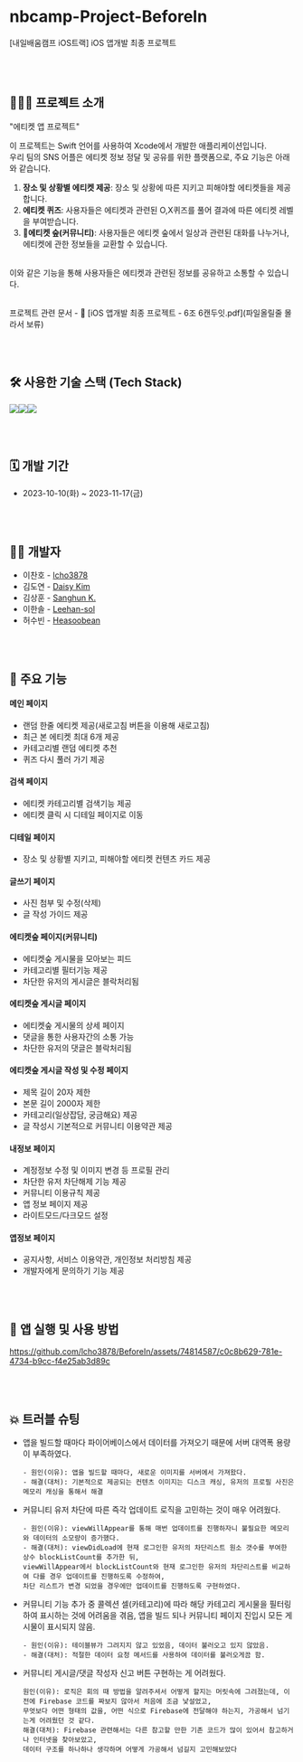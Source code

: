 # nbcamp-Project-BeforeIn
[내일배움캠프 iOS트랙] iOS 앱개발 최종 프로젝트
<br><br><br><br>

## 🧑🏻‍💻 프로젝트 소개
"에티켓 앱 프로젝트"<p> 
이 프로젝트는 Swift 언어를 사용하여 Xcode에서 개발한 애플리케이션입니다. <br>
우리 팀의 SNS 어플은 에티켓 정보 정달 및 공유를 위한 플랫폼으로, 주요 기능은 아래와 같습니다.
1. **장소 및 상황별 에티켓 제공**: 장소 및 상황에 따른 지키고 피해야할 에티켓들을 제공합니다.
2. **에티켓 퀴즈**: 사용자들은 에티켓과 관련된 O,X퀴즈를 풀어 결과에 따른 에티켓 레벨을 부여받습니다.
3. **에티켓 숲(커뮤니티)**: 사용자들은 에티켓 숲에서 일상과 관련된 대화를 나누거나, 에티켓에 관한 정보들을 교환할 수 있습니다.

<br>
이와 같은 기능을 통해 사용자들은 에티켓과 관련된 정보를 공유하고 소통할 수 있습니다. <br><br>

프로젝트 관련 문서 - 🔗 [iOS 앱개발 최종 프로젝트 - 6조 6캔두잇.pdf](파일올릴줄 몰라서 보류)

<br><br>

## 🛠️ 사용한 기술 스택 (Tech Stack)
<img src="https://img.shields.io/badge/Swift-F05138?style=for-the-badge&logo=Swift&logoColor=white"><img src="https://img.shields.io/badge/GitHub-181717?style=for-the-badge&logo=github&logoColor=white"><img src="https://img.shields.io/badge/Slack-4A154B?style=for-the-badge&logo=slack&logoColor=white">

<br><br>

## 🗓️ 개발 기간
* 2023-10-10(화) ~ 2023-11-17(금)

<br><br>

## 💁🏻 개발자
- 이찬호 - [lcho3878](https://github.com/lcho3878)
- 김도연 - [Daisy Kim](https://github.com/doyeonyyy)
- 김상훈 - [Sanghun K.](https://github.com/sanc93)
- 이한솔 - [Leehan-sol](https://github.com/Leehan-sol)
- 허수빈 - [Heasoobean](https://github.com/Heasoobean/)

<br><br>

## 📌 주요 기능
#### 메인 페이지
- 랜덤 한줄 에티켓 제공(새로고침 버튼을 이용해 새로고침)
- 최근 본 에티켓 최대 6개 제공
- 카테고리별 랜덤 에티켓 추천
- 퀴즈 다시 풀러 가기 제공
#### 검색 페이지
- 에티켓 카테고리별 검색기능 제공
- 에티켓 클릭 시 디테일 페이지로 이동
#### 디테일 페이지
- 장소 및 상황별 지키고, 피해야할 에티켓 컨텐츠 카드 제공
#### 글쓰기 페이지
- 사진 첨부 및 수정(삭제)
- 글 작성 가이드 제공
#### 에티켓숲 페이지(커뮤니티)
- 에티켓숲 게시물을 모아보는 피드
- 카테고리별 필터기능 제공
- 차단한 유저의 게시글은 블락처리됨
#### 에티켓숲 게시글 페이지
- 에티켓숲 게시물의 상세 페이지
- 댓글을 통한 사용자간의 소통 가능
- 차단한 유저의 댓글은 블락처리됨
#### 에티켓숲 게시글 작성 및 수정 페이지
- 제목 길이 20자 제한
- 본문 길이 2000자 제한
- 카테고리(일상잡담, 궁금해요) 제공
- 글 작성시 기본적으로 커뮤니티 이용약관 제공
#### 내정보 페이지
- 계정정보 수정 및 이미지 변경 등 프로필 관리
- 차단한 유저 차단해제 기능 제공
- 커뮤니티 이용규칙 제공
- 앱 정보 페이지 제공
- 라이트모드/다크모드 설정
#### 앱정보 페이지
- 공지사항, 서비스 이용약관, 개인정보 처리방침 제공
- 개발자에게 문의하기 기능 제공


<br><br>

## 🧐 앱 실행 및 사용 방법

https://github.com/lcho3878/BeforeIn/assets/74814587/c0c8b629-781e-4734-b9cc-f4e25ab3d89c





<br><br>

## 💥 트러블 슈팅
- 앱을 빌드할 때마다 파이어베이스에서 데이터를 가져오기 때문에 서버 대역폭 용량이 부족하였다.
  ```
  - 원인(이유): 앱을 빌드할 때마다, 새로운 이미지를 서버에서 가져왔다.
  - 해결(대처): 기본적으로 제공되는 컨텐츠 이미지는 디스크 캐싱, 유저의 프로필 사진은 메모리 캐싱을 통해서 해결
  ```
- 커뮤니티 유저 차단에 따른 즉각 업데이트 로직을 고민하는 것이 매우 어려웠다. 
  ```
  - 원인(이유): viewWillAppear를 통해 매번 업데이트를 진행하자니 불필요한 메모리와 데이터의 소모량이 증가했다.
  - 해결(대처): viewDidLoad에 현재 로그인한 유저의 차단리스트 원소 갯수를 부여한 상수 blockListCount를 추가한 뒤,
  viewWillAppear에서 blockListCount와 현재 로그인한 유저의 차단리스트를 비교하여 다를 경우 업데이트를 진행하도록 수정하여,
  차단 리스트가 변경 되었을 경우에만 업데이트를 진행하도록 구현하였다.
  ```
- 커뮤니티 기능 추가 중 콜렉션 셀(카테고리)에 따라 해당 카테고리 게시물을 필터링하여 표시하는 것에 어려움을 겪음, 앱을 빌드 되나 커뮤니티 페이지 진입시 모든 게시물이 표시되지 않음.
  ```
  - 원인(이유): 테이블뷰가 그려지지 않고 있었음, 데이터 불러오고 있지 않았음.
  - 해결(대처): 적절한 데이터 요청 메서드를 사용하여 데이터를 불러오게끔 함.
  ```
- 커뮤니티 게시글/댓글 작성자 신고 버튼 구현하는 게 어려웠다.
  ```
  원인(이유): 로직은 회의 때 방법을 알려주셔서 어떻게 할지는 머릿속에 그려졌는데, 이전에 Firebase 코드를 짜보지 않아서 처음에 조금 낯설었고,
  무엇보다 어떤 형태의 값을, 어떤 식으로 Firebase에 전달해야 하는지, 가공해서 넘기는게 어려웠던 것 같다.
  해결(대처): Firebase 관련해서는 다른 참고할 만한 기존 코드가 많이 있어서 참고하거나 인터넷을 찾아보았고,
  데이터 구조를 하나하나 생각하며 어떻게 가공해서 넘길지 고민해보았다
  ```
